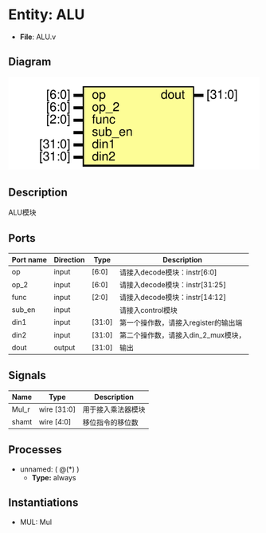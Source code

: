 # Entity: ALU 

- **File**: ALU.v
## Diagram

![Diagram](ALU.svg "Diagram")
## Description
 ALU模块

## Ports

| Port name | Direction | Type   | Description              |
| --------- | --------- | ------ | ------------------------ |
| op        | input     | [6:0]  | 请接入decode模块：instr[6:0]   |
| op_2      | input     | [6:0]  | 请接入decode模块：instr[31:25] |
| func      | input     | [2:0]  | 请接入decode模块：instr[14:12] |
| sub_en    | input     |        | 请接入control模块             |
| din1      | input     | [31:0] | 第一个操作数，请接入register的输出端   |
| din2      | input     | [31:0] | 第二个操作数，请接入din_2_mux模块，   |
| dout      | output    | [31:0] | 输出                       |

## Signals

| Name  | Type        | Description |
| ----- | ----------- | ----------- |
| Mul_r | wire [31:0] | 用于接入乘法器模块   |
| shamt | wire [4:0]  | 移位指令的移位数    |

## Processes
- unnamed: ( @(*) )
  - **Type:** always

## Instantiations

- MUL: Mul
